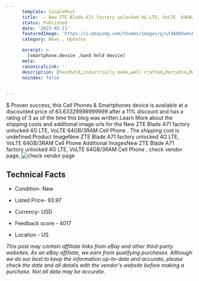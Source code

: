 ```yaml
---
      template: SinglePost
      title: -- New ZTE Blade A71 factory unlocked 4G LTE, VoLTE  64GB/3RAM Cell Phone 
      status: Published
      date: '2023-02-11'
      featuredImage: 'https://i.ebayimg.com/thumbs/images/g/ut4AAOSw4sRhyy3G/s-l225.jpg'
      category: News , Updates

      excerpt: >-
        [smartphone,device ,hand held device]
      meta:
      canonicalLink: ''
      description: [handheld,industrially made,well crafted,Portable,Mobile,Compact,Convenient,Lightweight,Maneuverable,Man-portable,Miniature,Carriable,Hand-held,Light,Holdable,Transportable,Mobile device,Pocket-sized,On-the-go,Wireless,Cordless,Compact size,Convenient size, smartphone,device ,hand held device]
      noindex: false

        
---
```

$
    Proven success, this Cell Phones & Smartphones device is available at a discounted price of 83.63329999999999 after a 11% discount and has a rating of 3 as of the time this blog was written.Learn More about the shipping costs and additional image urls for the New ZTE Blade A71 factory unlocked 4G LTE, VoLTE  64GB/3RAM Cell Phone . The shipping cost is undefined.Product ImageNew ZTE Blade A71 factory unlocked 4G LTE, VoLTE  64GB/3RAM Cell Phone Additional ImagesNew ZTE Blade A71 factory unlocked 4G LTE, VoLTE  64GB/3RAM Cell Phone , check vendor page, ![check vendor page](https://origin-galleryplus.ebayimg.com/ws/web/225133352676_2_0_1/225x225.jpg,https://origin-galleryplus.ebayimg.com/ws/web/225133352676_3_0_1/225x225.jpg,https://origin-galleryplus.ebayimg.com/ws/web/225133352676_4_0_1/225x225.jpg,https://origin-galleryplus.ebayimg.com/ws/web/225133352676_5_0_1/225x225.jpg,https://origin-galleryplus.ebayimg.com/ws/web/225133352676_6_0_1/225x225.jpg,https://origin-galleryplus.ebayimg.com/ws/web/225133352676_7_0_1/225x225.jpg,https://origin-galleryplus.ebayimg.com/ws/web/225133352676_8_0_1/225x225.jpg,https://origin-galleryplus.ebayimg.com/ws/web/225133352676_9_0_1/225x225.jpg,https://origin-galleryplus.ebayimg.com/ws/web/225133352676_10_0_1/225x225.jpg,https://origin-galleryplus.ebayimg.com/ws/web/225133352676_11_0_1/225x225.jpg,https://origin-galleryplus.ebayimg.com/ws/web/225133352676_12_0_1/225x225.jpg,https://origin-galleryplus.ebayimg.com/ws/web/225133352676_13_0_1/225x225.jpg,https://origin-galleryplus.ebayimg.com/ws/web/225133352676_14_0_1/225x225.jpg)
    
    

 ## Technical Facts 



     
      

 - Condition- New 


      

 - Listed Price- 93.97 


      

 - Currency- USD 


      

 - Feedback score - 4017 


      

 - Location - US 


      
      

 *_This post may contain affiliate links from eBay and other third-party websites. As an eBay affiliate, we earn from qualifying purchases. Although we do our best to keep the information up-to-date and accurate, please check the date and all details with the vendor's website before making a purchase. Not all data may be accurate._*



    
    
    
    
    